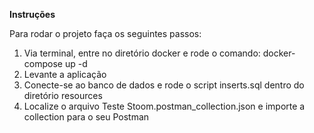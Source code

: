**Instruções**

Para rodar o projeto faça os seguintes passos:

1. Via terminal, entre no diretório docker e rode o comando: docker-compose up -d
2. Levante a aplicação 
3. Conecte-se ao banco de dados e rode o script inserts.sql dentro do diretório resources
4. Localize o arquivo Teste Stoom.postman_collection.json e importe a collection para o seu Postman
